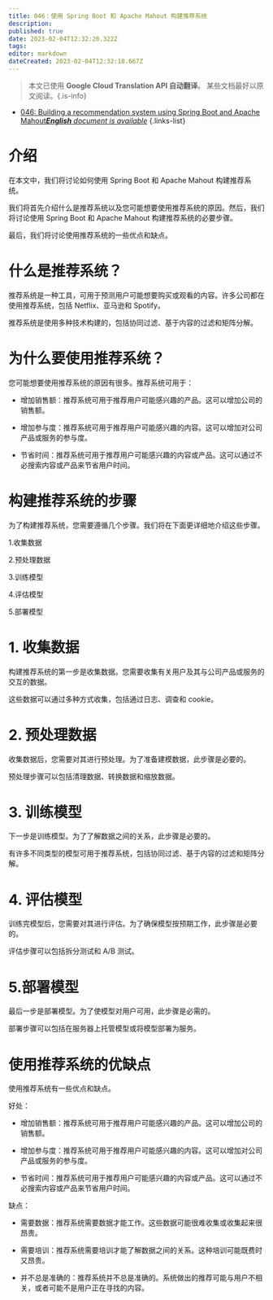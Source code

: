 ```yaml
---
title: 046：使用 Spring Boot 和 Apache Mahout 构建推荐系统
description: 
published: true
date: 2023-02-04T12:32:20.322Z
tags: 
editor: markdown
dateCreated: 2023-02-04T12:32:18.667Z
---
```


> 本文已使用 **Google Cloud Translation API 自动翻译**。
某些文档最好以原文阅读。{.is-info}



- [046: Building a recommendation system using Spring Boot and Apache Mahout***English** document is available*](/en/Knowledge-base/Spring-Boot/Learning/046-building-a-recommendation-system-using-spring-boot-and-apache-mahout)
{.links-list}


# 介绍

在本文中，我们将讨论如何使用 Spring Boot 和 Apache Mahout 构建推荐系统。

我们将首先介绍什么是推荐系统以及您可能想要使用推荐系统的原因。然后，我们将讨论使用 Spring Boot 和 Apache Mahout 构建推荐系统的必要步骤。

最后，我们将讨论使用推荐系统的一些优点和缺点。

# 什么是推荐系统？

推荐系统是一种工具，可用于预测用户可能想要购买或观看的内容。许多公司都在使用推荐系统，包括 Netflix、亚马逊和 Spotify。

推荐系统是使用多种技术构建的，包括协同过滤、基于内容的过滤和矩阵分解。

# 为什么要使用推荐系统？

您可能想要使用推荐系统的原因有很多。推荐系统可用于：

- 增加销售额：推荐系统可用于推荐用户可能感兴趣的产品。这可以增加公司的销售额。

- 增加参与度：推荐系统可用于推荐用户可能感兴趣的内容。这可以增加对公司产品或服务的参与度。

- 节省时间：推荐系统可用于推荐用户可能感兴趣的内容或产品。这可以通过不必搜索内容或产品来节省用户时间。

# 构建推荐系统的步骤

为了构建推荐系统，您需要遵循几个步骤。我们将在下面更详细地介绍这些步骤。

1.收集数据

2.预处理数据

3.训练模型

4.评估模型

5.部署模型

# 1. 收集数据

构建推荐系统的第一步是收集数据。您需要收集有关用户及其与公司产品或服务的交互的数据。

这些数据可以通过多种方式收集，包括通过日志、调查和 cookie。

# 2. 预处理数据

收集数据后，您需要对其进行预处理。为了准备建模数据，此步骤是必要的。

预处理步骤可以包括清理数据、转换数据和缩放数据。

# 3. 训练模型

下一步是训练模型。为了了解数据之间的关系，此步骤是必要的。

有许多不同类型的模型可用于推荐系统，包括协同过滤、基于内容的过滤和矩阵分解。

# 4. 评估模型

训练完模型后，您需要对其进行评估。为了确保模型按预期工作，此步骤是必要的。

评估步骤可以包括拆分测试和 A/B 测试。

# 5.部署模型

最后一步是部署模型。为了使模型对用户可用，此步骤是必需的。

部署步骤可以包括在服务器上托管模型或将模型部署为服务。

# 使用推荐系统的优缺点

使用推荐系统有一些优点和缺点。

好处：

- 增加销售额：推荐系统可用于推荐用户可能感兴趣的产品。这可以增加公司的销售额。

- 增加参与度：推荐系统可用于推荐用户可能感兴趣的内容。这可以增加对公司产品或服务的参与度。

- 节省时间：推荐系统可用于推荐用户可能感兴趣的内容或产品。这可以通过不必搜索内容或产品来节省用户时间。

缺点：

- 需要数据：推荐系统需要数据才能工作。这些数据可能很难收集或收集起来很昂贵。

- 需要培训：推荐系统需要培训才能了解数据之间的关系。这种培训可能既费时又昂贵。

- 并不总是准确的：推荐系统并不总是准确的。系统做出的推荐可能与用户不相关，或者可能不是用户正在寻找的内容。